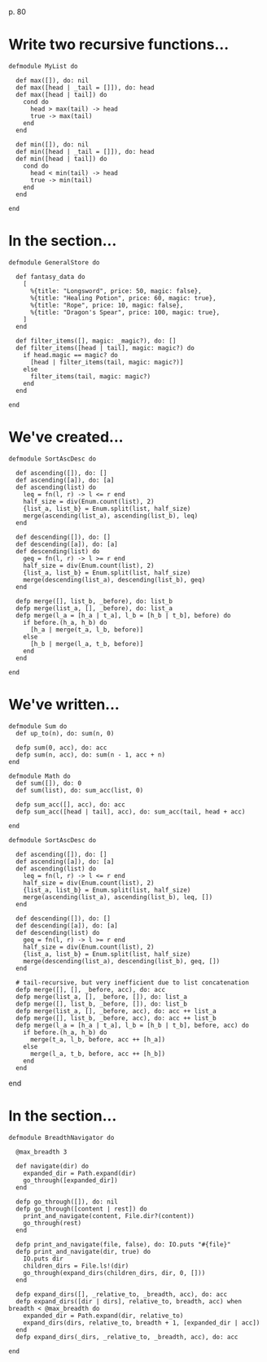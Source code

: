 p. 80

# Write two recursive functions...

    defmodule MyList do

      def max([]), do: nil
      def max([head | _tail = []]), do: head
      def max([head | tail]) do
        cond do
          head > max(tail) -> head
          true -> max(tail)
        end
      end

      def min([]), do: nil
      def min([head | _tail = []]), do: head
      def min([head | tail]) do
        cond do
          head < min(tail) -> head
          true -> min(tail)
        end
      end

    end

# In the section...

    defmodule GeneralStore do

      def fantasy_data do
        [
          %{title: "Longsword", price: 50, magic: false},
          %{title: "Healing Potion", price: 60, magic: true},
          %{title: "Rope", price: 10, magic: false},
          %{title: "Dragon's Spear", price: 100, magic: true},
        ]
      end

      def filter_items([], magic: _magic?), do: []
      def filter_items([head | tail], magic: magic?) do
        if head.magic == magic? do
          [head | filter_items(tail, magic: magic?)]
        else
          filter_items(tail, magic: magic?)
        end
      end
      
    end

# We've created...

    defmodule SortAscDesc do

      def ascending([]), do: []
      def ascending([a]), do: [a]
      def ascending(list) do
        leq = fn(l, r) -> l <= r end
        half_size = div(Enum.count(list), 2)
        {list_a, list_b} = Enum.split(list, half_size)
        merge(ascending(list_a), ascending(list_b), leq)
      end

      def descending([]), do: []
      def descending([a]), do: [a]
      def descending(list) do
        geq = fn(l, r) -> l >= r end
        half_size = div(Enum.count(list), 2)
        {list_a, list_b} = Enum.split(list, half_size)
        merge(descending(list_a), descending(list_b), geq)
      end

      defp merge([], list_b, _before), do: list_b
      defp merge(list_a, [], _before), do: list_a
      defp merge(l_a = [h_a | t_a], l_b = [h_b | t_b], before) do
        if before.(h_a, h_b) do
          [h_a | merge(t_a, l_b, before)]
        else
          [h_b | merge(l_a, t_b, before)]
        end
      end

    end

# We've written...

    defmodule Sum do
      def up_to(n), do: sum(n, 0)

      defp sum(0, acc), do: acc
      defp sum(n, acc), do: sum(n - 1, acc + n)
    end

    defmodule Math do
      def sum([]), do: 0
      def sum(list), do: sum_acc(list, 0)

      defp sum_acc([], acc), do: acc
      defp sum_acc([head | tail], acc), do: sum_acc(tail, head + acc)

    end

    defmodule SortAscDesc do

      def ascending([]), do: []
      def ascending([a]), do: [a]
      def ascending(list) do
        leq = fn(l, r) -> l <= r end
        half_size = div(Enum.count(list), 2)
        {list_a, list_b} = Enum.split(list, half_size)
        merge(ascending(list_a), ascending(list_b), leq, [])
      end

      def descending([]), do: []
      def descending([a]), do: [a]
      def descending(list) do
        geq = fn(l, r) -> l >= r end
        half_size = div(Enum.count(list), 2)
        {list_a, list_b} = Enum.split(list, half_size)
        merge(descending(list_a), descending(list_b), geq, [])
      end

      # tail-recursive, but very inefficient due to list concatenation
      defp merge([], [], _before, acc), do: acc
      defp merge(list_a, [], _before, []), do: list_a
      defp merge([], list_b, _before, []), do: list_b
      defp merge(list_a, [], _before, acc), do: acc ++ list_a
      defp merge([], list_b, _before, acc), do: acc ++ list_b
      defp merge(l_a = [h_a | t_a], l_b = [h_b | t_b], before, acc) do
        if before.(h_a, h_b) do
          merge(t_a, l_b, before, acc ++ [h_a])
        else
          merge(l_a, t_b, before, acc ++ [h_b])
        end
      end

end

# In the section...

    defmodule BreadthNavigator do

      @max_breadth 3

      def navigate(dir) do
        expanded_dir = Path.expand(dir)
        go_through([expanded_dir])
      end

      defp go_through([]), do: nil
      defp go_through([content | rest]) do
        print_and_navigate(content, File.dir?(content))
        go_through(rest)
      end

      defp print_and_navigate(file, false), do: IO.puts "#{file}"
      defp print_and_navigate(dir, true) do
        IO.puts dir
        children_dirs = File.ls!(dir)
        go_through(expand_dirs(children_dirs, dir, 0, []))
      end

      defp expand_dirs([], _relative_to, _breadth, acc), do: acc
      defp expand_dirs([dir | dirs], relative_to, breadth, acc) when breadth < @max_breadth do
        expanded_dir = Path.expand(dir, relative_to)
        expand_dirs(dirs, relative_to, breadth + 1, [expanded_dir | acc])
      end
      defp expand_dirs(_dirs, _relative_to, _breadth, acc), do: acc

    end

